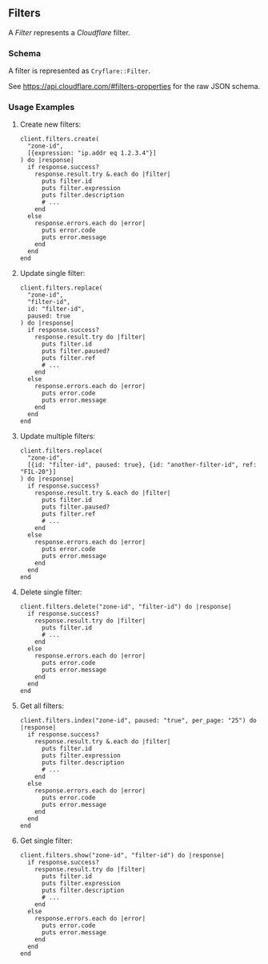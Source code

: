 ## Filters

A *Filter* represents a *Cloudflare* filter.

### Schema

A filter is represented as `Cryflare::Filter`.

See https://api.cloudflare.com/#filters-properties for the raw JSON schema.

### Usage Examples

1. Create new filters:

   ```crystal
   client.filters.create(
     "zone-id",
     [{expression: "ip.addr eq 1.2.3.4"}]
   ) do |response|
     if response.success?
       response.result.try &.each do |filter|
         puts filter.id
         puts filter.expression
         puts filter.description
         # ...
       end
     else
       response.errors.each do |error|
         puts error.code
         puts error.message
       end
     end
   end
   ```

1. Update single filter:

   ```crystal
   client.filters.replace(
     "zone-id",
     "filter-id",
     id: "filter-id",
     paused: true
   ) do |response|
     if response.success?
       response.result.try do |filter|
         puts filter.id
         puts filter.paused?
         puts filter.ref
         # ...
       end
     else
       response.errors.each do |error|
         puts error.code
         puts error.message
       end
     end
   end
   ```

1. Update multiple filters:

   ```crystal
   client.filters.replace(
     "zone-id",
     [{id: "filter-id", paused: true}, {id: "another-filter-id", ref: "FIL-20"}]
   ) do |response|
     if response.success?
       response.result.try &.each do |filter|
         puts filter.id
         puts filter.paused?
         puts filter.ref
         # ...
       end
     else
       response.errors.each do |error|
         puts error.code
         puts error.message
       end
     end
   end
   ```

1. Delete single filter:

   ```crystal
   client.filters.delete("zone-id", "filter-id") do |response|
     if response.success?
       response.result.try do |filter|
         puts filter.id
         # ...
       end
     else
       response.errors.each do |error|
         puts error.code
         puts error.message
       end
     end
   end
   ```

1. Get all filters:

   ```crystal
   client.filters.index("zone-id", paused: "true", per_page: "25") do |response|
     if response.success?
       response.result.try &.each do |filter|
         puts filter.id
         puts filter.expression
         puts filter.description
         # ...
       end
     else
       response.errors.each do |error|
         puts error.code
         puts error.message
       end
     end
   end
   ```

1. Get single filter:

   ```crystal
   client.filters.show("zone-id", "filter-id") do |response|
     if response.success?
       response.result.try do |filter|
         puts filter.id
         puts filter.expression
         puts filter.description
         # ...
       end
     else
       response.errors.each do |error|
         puts error.code
         puts error.message
       end
     end
   end
   ```
